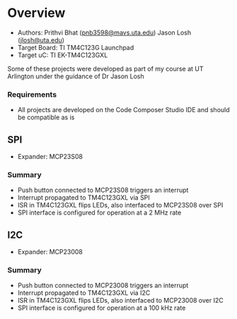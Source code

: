 # Overview
* Authors: Prithvi Bhat (pnb3598@mavs.uta.edu) Jason Losh (jlosh@uta.edu)
* Target Board: TI TM4C123G Launchpad
* Target uC: TI EK-TM4C123GXL

Some of these projects were developed as part of my course at UT Arlington under the guidance of Dr Jason Losh

### Requirements
* All projects are developed on the Code Composer Studio IDE and should be compatible as is

## SPI
* Expander: MCP23S08
### Summary
* Push button connected to MCP23S08 triggers an interrupt
* Interrupt propagated to TM4C123GXL via SPI
* ISR in TM4C123GXL flips LEDs, also interfaced to MCP23S08 over SPI
* SPI interface is configured for operation at a 2 MHz rate

## I2C
* Expander: MCP23008
### Summary
* Push button connected to MCP23008 triggers an interrupt
* Interrupt propagated to TM4C123GXL via I2C
* ISR in TM4C123GXL flips LEDs, also interfaced to MCP23008 over I2C
* SPI interface is configured for operation at a 100 kHz rate